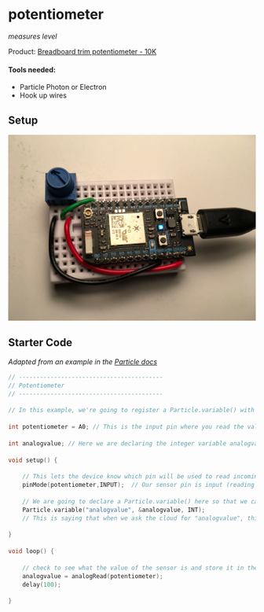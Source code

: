 # potentiometer

*measures level*

Product: [Breadboard trim potentiometer - 10K](https://www.adafruit.com/product/356)

#### Tools needed: 

- Particle Photon or Electron
- Hook up wires

## Setup

![photo of setup](img/potentiometer.JPG)

## Starter Code

*Adapted from an example in the [Particle docs](https://docs.particle.io/guide/getting-started/examples/photon/#read-your-photoresistor-function-and-variable)*

``` cpp
// -----------------------------------------
// Potentiometer
// -----------------------------------------

// In this example, we're going to register a Particle.variable() with the cloud so that we can read the level of a potentiometer.

int potentiometer = A0; // This is the input pin where you read the value of the sensor.

int analogvalue; // Here we are declaring the integer variable analogvalue, which we will use later to store the value of the sensor.

void setup() {

    // This lets the device know which pin will be used to read incoming voltage.
    pinMode(potentiometer,INPUT);  // Our sensor pin is input (reading the sensor)

    // We are going to declare a Particle.variable() here so that we can access the value of the sensor from the cloud.
    Particle.variable("analogvalue", &analogvalue, INT);
    // This is saying that when we ask the cloud for "analogvalue", this will reference the variable analogvalue in this app, which is an integer variable.

}

void loop() {

    // check to see what the value of the sensor is and store it in the int variable analogvalue
    analogvalue = analogRead(potentiometer);
    delay(100);
    
}
```